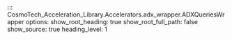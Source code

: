 ::: CosmoTech_Acceleration_Library.Accelerators.adx_wrapper.ADXQueriesWrapper
    options:
        show_root_heading: true
        show_root_full_path: false
        show_source: true
        heading_level: 1


